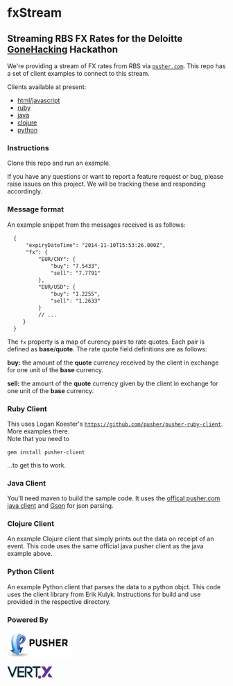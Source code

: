 # fxStream

## Streaming RBS FX Rates for the Deloitte [GoneHacking](http://gonehacking.com) Hackathon

We're providing a stream of FX rates from RBS via [`pusher.com`](http://pusher.com). This repo has a set of client examples to connect to this stream.

Clients available at present:

* [html/javascript](examples/javascript)
* [ruby](examples/ruby)
* [java](examples/java)
* [clojure](examples/clojure)
* [python](examples/python)

### Instructions

Clone this repo and run an example. 

If you have any questions or want to report a feature request or bug, please raise issues on this project. We will be tracking these and responding accordingly.

### Message format

An example snippet from the messages received is as follows:

```
  {
      "expiryDateTime": "2014-11-10T15:53:26.000Z",
      "fx": {
          "EUR/CNY": {
              "buy": "7.5433",
              "sell": "7.7791"
          },
          "EUR/USD": {
              "buy": "1.2255",
              "sell": "1.2633"
          }
          // ...
     }
  }
```

The `fx` property is a map of curency pairs to rate quotes. Each pair is defined as **base**/**quote**. The rate quote field definitions are as follows:

**buy:** the amount of the **quote** currency received by the client in exchange for one unit of the **base** currency.

**sell:** the amount of the **quote** currency given by the client in exchange for one unit of the **base** currency.

### Ruby Client

This uses Logan Koester's [`https://github.com/pusher/pusher-ruby-client`](pusher-ruby-client).  More examples there.  
Note that you need to

    gem install pusher-client

...to get this to work.

### Java Client

You'll need maven to build the sample code. It uses the [offical pusher.com java client](https://github.com/pusher/pusher-java-client) and [Gson](https://code.google.com/p/google-gson/) for json parsing.

### Clojure Client

An example Clojure client that simply prints out the data on receipt of an event. This code uses the same official java pusher client as the java example above.

### Python Client

An example Python client that parses the data to a python objct. This code uses the client library from Erik Kulyk. Instructions for build and use provided in the respective directory.

### Powered By

<a href="http://pusher.com"><img src="./assets/pusher.png" alt="pusher" width="146" height="63"></a>

<a href="http://vertx.io"><img src="./assets/vertx.png" alt="vertx" width="104" height="31" ></a>
